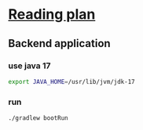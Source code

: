 # [Reading plan](../readme.md)

## Backend application
### use java 17

```bash
export JAVA_HOME=/usr/lib/jvm/jdk-17
```

### run

```bash
./gradlew bootRun
```
